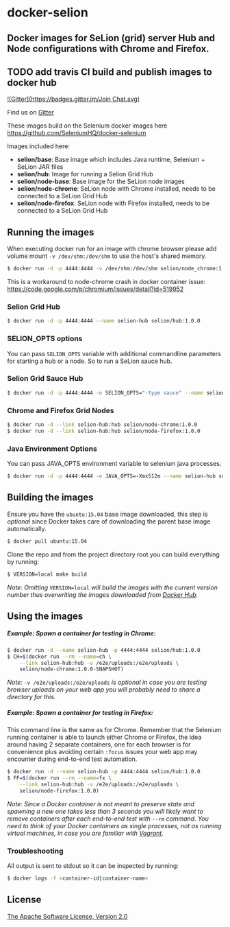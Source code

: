 # docker-selion

## Docker images for SeLion (grid) server Hub and Node configurations with Chrome and Firefox.
## TODO add travis CI build and publish images to docker hub

[![Gitter](https://badges.gitter.im/Join Chat.svg)](https://gitter.im/paypal/SeLion?utm_source=badge&utm_medium=badge&utm_campaign=pr-badge&utm_content=badge)

Find us on [Gitter](https://gitter.im/paypal/SeLion)

These images build on the Selenium docker images here https://github.com/SeleniumHQ/docker-selenium

Images included here:
- __selion/base__: Base image which includes Java runtime, Selenium + SeLion JAR files
- __selion/hub__: Image for running a Selion Grid Hub
- __selion/node-base__: Base image for the SeLion node images
- __selion/node-chrome__: SeLion node with Chrome installed, needs to be connected to a SeLion Grid Hub
- __selion/node-firefox__: SeLion node with Firefox installed, needs to be connected to a SeLion Grid Hub

## Running the images

When executing docker run for an image with chrome browser please add volume mount `-v /dev/shm:/dev/shm` to use the host's shared memory.

``` bash
$ docker run -d -p 4444:4444 -v /dev/shm:/dev/shm selion/node_chrome:1.0.0
```

This is a workaround to node-chrome crash in docker container issue: https://code.google.com/p/chromium/issues/detail?id=519952

### Selion Grid Hub

``` bash
$ docker run -d -p 4444:4444 --name selion-hub selion/hub:1.0.0
```

### SELION_OPTS options

You can pass `SELION_OPTS` variable with additional commandline parameters for starting a hub or a node. So to run a SeLion sauce hub.

### Selion Grid Sauce Hub

``` bash
$ docker run -d -p 4444:4444 -e SELION_OPTS="-type sauce" --name selion-hub selion/hub:1.0.0
```

### Chrome and Firefox Grid Nodes

``` bash
$ docker run -d --link selion-hub:hub selion/node-chrome:1.0.0
$ docker run -d --link selion-hub:hub selion/node-firefox:1.0.0
```

### Java Environment Options

You can pass JAVA_OPTS environment variable to selenium java processes.

``` bash
$ docker run -d -p 4444:4444 -e JAVA_OPTS=-Xmx512m --name selion-hub selion/hub:1.0.0
```

## Building the images

Ensure you have the `ubuntu:15.04` base image downloaded, this step is _optional_ since Docker takes care of downloading the parent base image automatically.

``` bash
$ docker pull ubuntu:15.04
```

Clone the repo and from the project directory root you can build everything by running:

``` bash
$ VERSION=local make build
```

_Note: Omitting_ `VERSION=local` _will build the images with the current version number thus overwriting the images downloaded from [Docker Hub](https://registry.hub.docker.com/)._

## Using the images

##### Example: Spawn a container for testing in Chrome:

``` bash
$ docker run -d --name selion-hub -p 4444:4444 selion/hub:1.0.0
$ CH=$(docker run --rm --name=ch \
    --link selion-hub:hub -v /e2e/uploads:/e2e/uploads \
    selion/node-chrome:1.0.0-SNAPSHOT)
```

_Note:_ `-v /e2e/uploads:/e2e/uploads` _is optional in case you are testing browser uploads on your web app you will probably need to share a directory for this._

##### Example: Spawn a container for testing in Firefox:

This command line is the same as for Chrome. Remember that the Selenium running container is able to launch either Chrome or Firefox, the idea around having 2 separate containers, one for each browser is for convenience plus avoiding certain `:focus` issues your web app may encounter during end-to-end test automation.

``` bash
$ docker run -d --name selion-hub -p 4444:4444 selion/hub:1.0.0
$ FF=$(docker run --rm --name=fx \
    --link selion-hub:hub -v /e2e/uploads:/e2e/uploads \
    selion/node-firefox:1.0.0)
```

_Note: Since a Docker container is not meant to preserve state and spawning a new one takes less than 3 seconds you will likely want to remove containers after each end-to-end test with_ `--rm` _command. You need to think of your Docker containers as single processes, not as running virtual machines, in case you are familiar with [Vagrant](https://www.vagrantup.com/)._


### Troubleshooting

All output is sent to stdout so it can be inspected by running:
``` bash
$ docker logs -f <container-id|container-name>
```

License
-------
[The Apache Software License, Version 2.0](http://www.apache.org/licenses/LICENSE-2.0)

